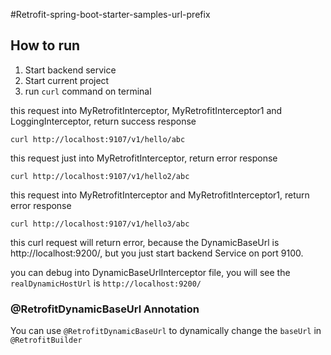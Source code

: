 #Retrofit-spring-boot-starter-samples-url-prefix

## How to run
1. Start backend service
2. Start current project
3. run `curl` command on terminal

this request into MyRetrofitInterceptor, MyRetrofitInterceptor1 and LoggingInterceptor, return success response
``` shell
curl http://localhost:9107/v1/hello/abc 
```

this request just into MyRetrofitInterceptor, return error response
``` shell
curl http://localhost:9107/v1/hello2/abc 
```

this request into MyRetrofitInterceptor and MyRetrofitInterceptor1, return error response
``` shell
curl http://localhost:9107/v1/hello3/abc 
```

this curl request will return error, because the DynamicBaseUrl is http://localhost:9200/, but you just start backend Service on port 9100.

you can debug into DynamicBaseUrlInterceptor file, you will see the `realDynamicHostUrl` is `http://localhost:9200/`

### @RetrofitDynamicBaseUrl Annotation

You can use `@RetrofitDynamicBaseUrl` to dynamically change the `baseUrl` in `@RetrofitBuilder`





